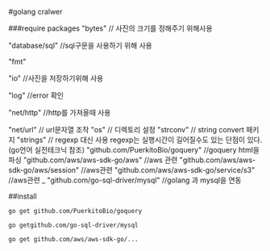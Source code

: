 #golang cralwer 

###require packages
"bytes" // 사진의 크기를 정해주기 위해사용

"database/sql" //sql구문을 사용하기 위해 사용

"fmt"

"io" //사진을 저장하기위해 사용

"log" //error 확인

"net/http" //http를 가져올때 사용

"net/url" // url문자열 조작
"os" // 디렉토리 설정 
"strconv" // string convert 패키지
"strings" // regexp 대신 사용 regexp는 실행시간이 길어질수도 있는 단점이 있다. (go언어 실전테크닉 참조)
"github.com/PuerkitoBio/goquery" //goquery html을 파싱
"github.com/aws/aws-sdk-go/aws"     //aws 관련
"github.com/aws/aws-sdk-go/aws/session" //aws관련
"github.com/aws/aws-sdk-go/service/s3" //aws관련
_ "github.com/go-sql-driver/mysql" //golang 과 mysql을 연동

##install 

`go get github.com/PuerkitoBio/goquery`

`go getgithub.com/go-sql-driver/mysql`

`go get github.com/aws/aws-sdk-go/...`

